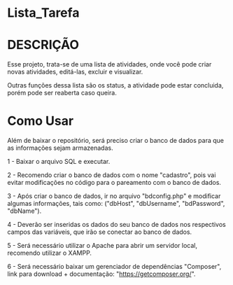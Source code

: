 # Lista_Tarefa

# DESCRIÇÃO

Esse projeto, trata-se de uma lista de atividades, onde você pode criar novas atividades, editá-las, excluir e visualizar.

Outras funções dessa lista são os status, a atividade pode estar concluida, porém pode ser reaberta caso queira.

# Como Usar

Além de baixar o repositório, será preciso criar o banco de dados para que as informações sejam armazenadas.

1 - Baixar o arquivo SQL e executar. 

2 - Recomendo criar o banco de dados com o nome "cadastro", pois vai evitar modificações no código para o pareamento com o banco de dados.

3 - Após criar o banco de dados, ir no arquivo "bdconfig.php" e modificar algumas informações, tais como:
    ("dbHost", "dbUsername", "bdPassword", "dbName"). 
    
4 - Deverão ser inseridas os dados do seu banco de dados nos respectivos campos das variáveis, que irão se conectar ao banco de dados.

5 - Será necessário utilizar o Apache para abrir um servidor local, recomendo utilizar o XAMPP.

6 - Será necessário baixar um gerenciador de dependências "Composer", link para download + documentação: "https://getcomposer.org/".
